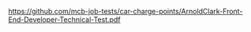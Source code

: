  https://github.com/mcb-job-tests/car-charge-points/ArnoldClark-Front-End-Developer-Technical-Test.pdf 
